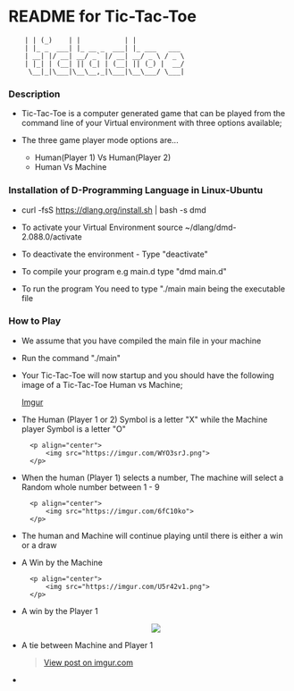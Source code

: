 # README for Tic-Tac-Toe

        | | (_)    | |           | |            
        | |_ _  ___| |_ __ _  ___| |_ ___   ___ 
        | __| |/ __| __/ _` |/ __| __/ _ \ / _ \
        | |_| | (__| || (_| | (__| || (_) |  __/
         \__|_|\___|\__\__,_|\___|\__\___/ \___|



### Description

* Tic-Tac-Toe is a computer generated game that can be played from the command line of your Virtual environment with three options available;

<ul>
<li>The three game player mode options are...</li>
<ul>
<li>Human(Player 1) Vs Human(Player 2)</li>
<li>Human Vs Machine</li>
</ul>
</ul>

### Installation of D-Programming Language in Linux-Ubuntu


* curl -fsS https://dlang.org/install.sh | bash -s dmd

* To activate your Virtual Environment source ~/dlang/dmd-2.088.0/activate

* To deactivate the environment - Type "deactivate"

* To compile your program e.g main.d type "dmd main.d"

* To run the program You need to type "./main main being the executable file


### How to Play

* We assume that you have compiled the main file in your machine

* Run the command "./main"

* Your Tic-Tac-Toe will now startup and you should have the following image of a Tic-Tac-Toe Human vs Machine;
	
	[Imgur](https://imgur.com/Z0sffq3)


* The Human (Player 1 or 2) Symbol is a letter "X" while the Machine player Symbol is a letter "O"

        <p align="center">
            <img src="https://imgur.com/WYO3srJ.png">
        </p>


* When the human (Player 1) selects a number, The machine will select a Random whole number between 1 - 9

        <p align="center">
            <img src="https://imgur.com/6fC10ko">
        </p>

* The human and Machine will continue playing until there is either a win or a draw

* A Win by the Machine

        <p align="center">
            <img src="https://imgur.com/U5r42v1.png">
        </p>

* A win by the Player 1

	<p align="center">
            <img src="https://imgur.com/lcWh9yC">
        </p>


* A tie between Machine and Player 1

	<blockquote class="imgur-embed-pub" lang="en" data-id="Z0sffq3"><a href="https://imgur.com/Z0sffq3">View post on imgur.com</a></blockquote><script async src="//s.imgur.com/min/embed.js" charset="utf-8"></script>

* 

